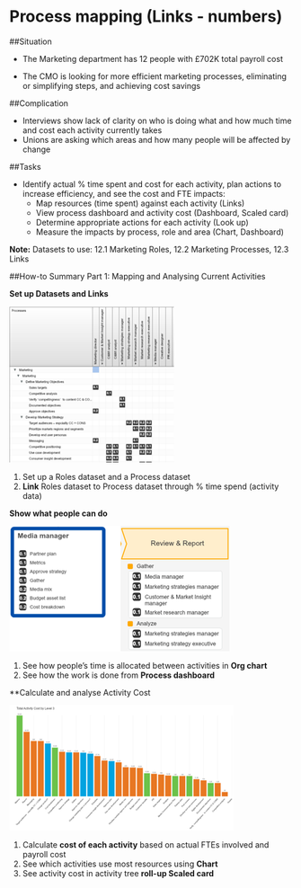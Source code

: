 # Process mapping (Links - numbers)

##Situation

* The Marketing department has 12 people with £702K total payroll cost

* The CMO is looking for more efficient marketing processes, eliminating or simplifying steps, and achieving cost savings

##Complication

* Interviews show lack of clarity on who is doing what and how much time and cost each activity currently takes
* Unions are asking which areas and how many people will be affected by change

##Tasks

* Identify actual % time spent and cost for each activity, plan actions to increase efficiency, and see the cost and FTE impacts:
  *  Map resources (time spent) against each activity (Links)
  * View process dashboard and activity cost (Dashboard, Scaled card)
  * Determine appropriate actions for each activity (Look up)
  * Measure the impacts by process, role and area (Chart, Dashboard)

**Note:** Datasets to use: 12.1 Marketing Roles, 12.2 Marketing Processes, 12.3 Links

##How-to Summary Part 1: Mapping and Analysing Current Activities

**Set up Datasets and Links**

![](5A-001.setupdatasets.png)

1. Set up a Roles dataset and a Process dataset 
2. **Link** Roles dataset to Process dataset through % time spend (activity data)

**Show what people can do**

![](5A-002.showpeople.png)
1. See how people’s time is allocated between activities in **Org chart**
2. See how the work is done from **Process dashboard**

**Calculate and analyse Activity Cost

![](5A-003.calculateactivitycost.png)
1. Calculate **cost of each activity** based on actual FTEs involved and payroll cost
2. See which activities use most resources using **Chart**
3. See activity cost in activity tree **roll-up Scaled card**







